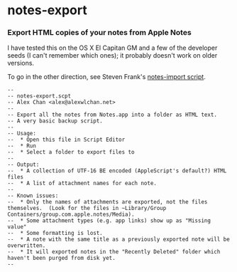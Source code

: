 # notes-export

### Export HTML copies of your notes from Apple Notes

I have tested this on the OS X El Capitan GM and a few of the developer seeds (I can't remember which ones); it probably doesn't work on older versions.

To go in the other direction, see Steven Frank's [notes-import script](https://github.com/panicsteve/notes-import).

    --
    -- notes-export.scpt
    -- Alex Chan <alex@alexwlchan.net>
    --
    -- Export all the notes from Notes.app into a folder as HTML text.
    -- A very basic backup script.
    --
    -- Usage:
    --  * Open this file in Script Editor
    --  * Run
    --  * Select a folder to export files to
    --
    -- Output:
    --  * A collection of UTF-16 BE encoded (AppleScript's default?) HTML files
    --  * A list of attachment names for each note.
    --
    -- Known issues:
    --  * Only the names of attachments are exported, not the files themselves.  (Look for the files in ~Library/Group Containers/group.com.apple.notes/Media).
    --  * Some attachment types (e.g. app links) show up as "Missing value"
    --  * Some formatting is lost.
    --  * A note with the same title as a previously exported note will be overwritten.
    --  * It will exported notes in the "Recently Deleted" folder which haven't been purged from disk yet.
    --